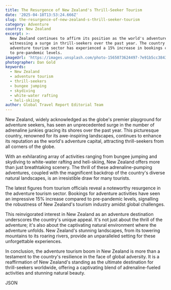 ```yaml
---
title: The Resurgence of New Zealand's Thrill-Seeker Tourism
date: '2025-04-18T13:53:24.666Z'
slug: the-resurgence-of-new-zealand-s-thrill-seeker-tourism
category: Adventure
country: New Zealand
excerpt: >-
  New Zealand continues to affirm its position as the world's adventure capital,
  witnessing a surge in thrill-seekers over the past year. The country's
  adventure tourism sector has experienced a 15% increase in bookings compared
  to pre-pandemic levels.
imageUrl: 'https://images.unsplash.com/photo-1565073624497-7e91b5cc3843'
photographer: Dan Gold
keywords:
  - New Zealand
  - adventure tourism
  - thrill-seekers
  - bungee jumping
  - skydiving
  - white-water rafting
  - heli-skiing
author: Global Travel Report Editorial Team
---
```

New Zealand, widely acknowledged as the globe's premier playground for adventure seekers, has seen an unprecedented surge in the number of adrenaline junkies gracing its shores over the past year. This picturesque country, renowned for its awe-inspiring landscapes, continues to enhance its reputation as the world's adventure capital, attracting thrill-seekers from all corners of the globe.

With an exhilarating array of activities ranging from bungee jumping and skydiving to white-water rafting and heli-skiing, New Zealand offers more than just breathtaking scenery. The thrill of these adrenaline-pumping adventures, coupled with the magnificent backdrop of the country's diverse natural landscapes, is an irresistible draw for many tourists.

The latest figures from tourism officials reveal a noteworthy resurgence in the adventure tourism sector. Bookings for adventure activities have seen an impressive 15% increase compared to pre-pandemic levels, signalling the robustness of New Zealand's tourism industry amidst global challenges.

This reinvigorated interest in New Zealand as an adventure destination underscores the country's unique appeal. It's not just about the thrill of the adventure; it's also about the captivating natural environment where the adventure unfolds. New Zealand's stunning landscapes, from its towering mountains to its roaring rivers, provide an unparalleled setting for these unforgettable experiences.

In conclusion, the adventure tourism boom in New Zealand is more than a testament to the country's resilience in the face of global adversity. It is a reaffirmation of New Zealand's standing as the ultimate destination for thrill-seekers worldwide, offering a captivating blend of adrenaline-fueled activities and stunning natural beauty.

JSON
